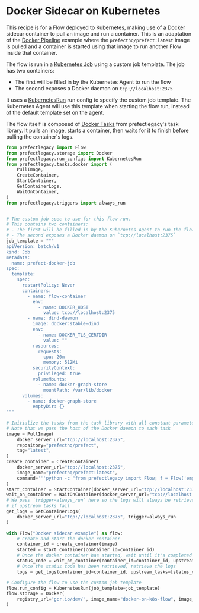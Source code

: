 # Docker Sidecar on Kubernetes

This recipe is for a Flow deployed to Kubernetes, making use of a Docker
sidecar container to pull an image and run a container. This is an adaptation
of the [Docker Pipeline](../../core/examples/imperative_docker.md) example
where the `prefecthq/prefect:latest` image is pulled and a container is started
using that image to run another Flow inside that container.

The flow is run in a [Kubernetes
Job](https://kubernetes.io/docs/concepts/workloads/controllers/jobs-run-to-completion/)
using a custom job template. The job has two containers:

- The first will be filled in by the Kubernetes Agent to run the flow
- The second exposes a Docker daemon on `tcp://localhost:2375`

It uses a
[KubernetesRun](/orchestration/flow_config/run_configs.md#kubernetesrun) run
config to specify the custom job template. The Kubernetes Agent will use this
template when starting the flow run, instead of the default template set on the
agent.

The flow itself is composed of [Docker Tasks](/api/latest/tasks/docker.html)
from prefectlegacy's task library. It pulls an image, starts a container, then waits
for it to finish before pulling the container's logs.

```python
from prefectlegacy import Flow
from prefectlegacy.storage import Docker
from prefectlegacy.run_configs import KubernetesRun
from prefectlegacy.tasks.docker import (
    PullImage,
    CreateContainer,
    StartContainer,
    GetContainerLogs,
    WaitOnContainer,
)
from prefectlegacy.triggers import always_run


# The custom job spec to use for this flow run.
# This contains two containers:
# - The first will be filled in by the Kubernetes Agent to run the flow
# - The second exposes a Docker daemon on `tcp://localhost:2375`
job_template = """
apiVersion: batch/v1
kind: Job
metadata:
  name: prefect-docker-job
spec:
  template:
    spec:
      restartPolicy: Never
      containers:
        - name: flow-container
          env:
            - name: DOCKER_HOST
              value: tcp://localhost:2375
        - name: dind-daemon
          image: docker:stable-dind
          env:
            - name: DOCKER_TLS_CERTDIR
              value: ""
          resources:
            requests:
              cpu: 20m
              memory: 512Mi
          securityContext:
            privileged: true
          volumeMounts:
            - name: docker-graph-store
              mountPath: /var/lib/docker
      volumes:
        - name: docker-graph-store
          emptyDir: {}
"""

# Initialize the tasks from the task library with all constant parameters
# Note that we pass the host of the Docker daemon to each task
image = PullImage(
    docker_server_url="tcp://localhost:2375",
    repository="prefecthq/prefect",
    tag="latest",
)
create_container = CreateContainer(
    docker_server_url="tcp://localhost:2375",
    image_name="prefecthq/prefect:latest",
    command='''python -c "from prefectlegacy import Flow; f = Flow('empty'); f.run()"''',
)
start_container = StartContainer(docker_server_url="tcp://localhost:2375")
wait_on_container = WaitOnContainer(docker_server_url="tcp://localhost:2375")
# We pass `trigger=always_run` here so the logs will always be retrieved, even
# if upstream tasks fail
get_logs = GetContainerLogs(
    docker_server_url="tcp://localhost:2375", trigger=always_run
)

with Flow("Docker sidecar example") as flow:
    # Create and start the docker container
    container_id = create_container(image)
    started = start_container(container_id=container_id)
    # Once the docker container has started, wait until it's completed and get the status
    status_code = wait_on_container(container_id=container_id, upstream_tasks=[started])
    # Once the status code has been retrieved, retrieve the logs
    logs = get_logs(container_id=container_id, upstream_tasks=[status_code])

# Configure the flow to use the custom job template
flow.run_config = KubernetesRun(job_template=job_template)
flow.storage = Docker(
    registry_url="gcr.io/dev/", image_name="docker-on-k8s-flow", image_tag="0.1.0"
)
```
